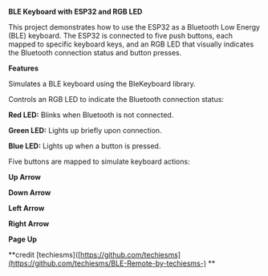 **BLE Keyboard with ESP32 and RGB LED**

This project demonstrates how to use the ESP32 as a Bluetooth Low Energy (BLE) keyboard. The ESP32 is connected to five push buttons, each mapped to specific keyboard keys, and an RGB LED that visually indicates the Bluetooth connection status and button presses.

**Features**

Simulates a BLE keyboard using the BleKeyboard library.

Controls an RGB LED to indicate the Bluetooth connection status:

**Red LED:** Blinks when Bluetooth is not connected.

**Green LED:** Lights up briefly upon connection.

**Blue LED:** Lights up when a button is pressed.

Five buttons are mapped to simulate keyboard actions:

**Up Arrow**

**Down Arrow**

**Left Arrow**

**Right Arrow**

**Page Up**

**credit [techiesms]([https://github.com/techiesms](https://github.com/techiesms/BLE-Remote-by-techiesms-) **
